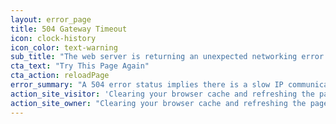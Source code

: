 ```yaml
---
layout: error_page
title: 504 Gateway Timeout
icon: clock-history
icon_color: text-warning
sub_title: "The web server is returning an unexpected networking error for"
cta_text: "Try This Page Again"
cta_action: reloadPage
error_summary: "A 504 error status implies there is a slow IP communication problem between back-end servers attempting to fulfill this request."
action_site_visitor: 'Clearing your browser cache and refreshing the page may clear this issue. If the problem persists and you need immediate assistance, please send us an email instead.'
action_site_owner: "Clearing your browser cache and refreshing the page may clear this issue. If the problem persists and you need immediate assistance, please contact your website provider."
---
```

